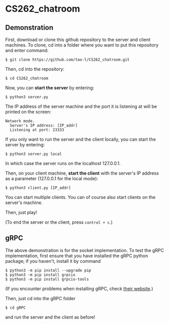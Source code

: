 # CS262_chatroom
## Demonstration
First, download or clone this github repository to the server and client machines.  To clone, cd into a folder where you want to put this repository and enter command: 
```console
$ git clone https://github.com/tao-l/CS262_chatroom.git
```
Then, cd into the repository: 
```console
$ cd CS262_chatroom
```
Now, you can __start the server__ by entering: 
```console
$ python3 server.py
```
The IP address of the server machine and the port it is listening at will be printed on the screen: 
```console
Network mode.
  Server's IP address: [IP_addr]
  Listening at port: 23333
```
If you only want to run the server and the client locally, you can start the server by entering: 
```console
$ python3 server.py local
```
In which case the server runs on the localhost 127.0.0.1. 

Then, on your client machine, __start the client__ with the server's IP address as a parameter (127.0.0.1 for the local mode):
```console
$ python3 client.py [IP_addr]
```
You can start multiple clients.  You can of course also start clients on the server's machine. 

Then, just play!

(To end the server or the client, press `control + c`.)

## gRPC
The above demonstration is for the socket implementation. To test the gRPC implementation, first ensure that you have installed the gRPC python package; if you haven't, install it by command
```console
$ python3 -m pip install --upgrade pip
$ python3 -m pip install grpcio
$ python3 -m pip install grpcio-tools
```
(If you encounter problems when installing gRPC, check [their website](https://grpc.io/docs/languages/python/quickstart/).)

Then, just cd into the gRPC folder 
```console
$ cd gRPC
```

and run the server and the client as before!
